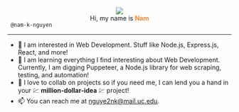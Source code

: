 <center><img src="https://i.ibb.co/GTKxV22/cover-image.png" /></center>

<center style="text-align: center"> Hi, my name is <span style="color: rgb(242,134,48); font-weight: bold">Nam</span> </center> 
<code> @nam-k-nguyen </code> 

---

- 👀 I am interested in Web Development. Stuff like Node.js, Express.js, React, and more!
- 🌱 I am learning everything I find interesting about Web Development. Currently, I am digging Puppeteer, a Node.js library for web scraping, testing, and automation!
- 💞️ I love to collab on projects so if you need me, I can lend you a hand in your 💹 **million-dollar-idea** 💹 project!
- 📫 You can reach me at nguye2nk@mail.uc.edu.
